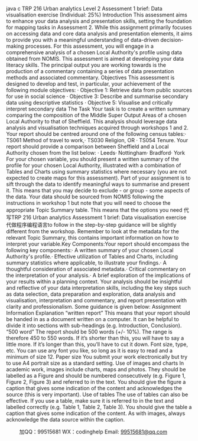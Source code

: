 java c
TRP 216
Urban analytics
Level 2
Assessment 1 brief: Data visualisation exercise
(Individual: 25%)
Introduction
This assessment aims to enhance your data analysis and presentation skills, setting the foundation for mapping tasks in Assessment 2. While this assignment primarily focuses on accessing data and core data analysis and presentation elements, it aims to provide you with a meaningful understanding of data-driven decision-making processes.
For this assessment, you will engage in a comprehensive analysis of a chosen Local Authority's profile using data obtained from NOMIS. This assessment is aimed at developing your data literacy skills. The principal output you are working towards is the production of a commentary   containing a series of data presentation methods and associated commentary.
Objectives
This assessment is designed to develop and test, in particular, your achievement of the following module objectives:
·   Objective 1: Retrieve data from public sources for use in social science 
·   Objective 3: Describe and summarise secondary data using descriptive statistics
·   Objective 5: Visualise and critically interpret secondary data
The Task
Your task is to create a written summary comparing the composition of the Middle Super Output Areas of a chosen Local Authority to that of Sheffield. This analysis should leverage data analysis and visualisation techniques acquired through workshops 1 and 2. Your report should be centred around one   of the following census tables:·   TS061 Method of travel to work,·   TS030 Religion, OR   ·   TS054 Tenure.
Your report should provide a comparison between Sheffield and a Local Authority chosen from the list below: ·   Leeds·   Nottingham·   Bradford·   York
For your chosen variable, you should present a written summary of the profile for your chosen Local Authority, illustrated with a combination of Tables and Charts using summary statistics where necessary (you are not   expected to create maps for this assessment). Part of your assignment is to sift through the data to identify meaningful ways to summarise and present it. This means that you may decide to exclude - or group - some aspects of the data.
Your data should be sourced from NOMIS following the instructions in workshop 1 but note that you will need to choose the appropriate Topic Summary table. This means that the options you need 代 写TRP 216 Urban analytics Assessment 1 brief: Data visualisation exercise
代做程序编程语言to follow in the step-by-step guidance will be slightly different from the workshop. Remember to look at the metadata for the relevant Topic Summary, this contains important information on how to interpret your variable.Key Components:Your report should encompass the following key components:·   A written summary of your chosen Local Authority's profile.·   Effective utilization of Tables and Charts, including summary statistics where applicable, to illustrate your findings.·   A thoughtful consideration of associated metadata.·   Critical commentary on the interpretation of your analysis.·   A brief exploration of the implications of your results within a planning context.
Your analysis should be insightful and reflective of your data interpretation skills, including the key steps such as data selection, data preparation and exploration, data analysis and visualisation, interpretation and commentary, and report presentation with clarity and professionalism. Some guidance is given below:
Assignment Information
Explanation
“written report”
This means that your report should be handed in as a document written on a computer. It can be helpful to divide it into sections with sub-headings (e.g. Introduction, Conclusion).
“500 word”
The report should be 500 words (+/- 10%). The range is therefore 450 to 550 words. If it’s shorter than this, you will have to say a little more. If it’s longer than this, you’ll have to cut it down.
Font size, type, etc.
You can use any font you like, so long as it is easy to read and a minimum of size 12. 
Paper size
You submit your work electronically but try to use A4 portrait   size as a standard setting. 
Use of images and charts
In academic work, images include charts, maps and photos. They should be labelled as a Figure and should be numbered consecutively (e.g. Figure 1, Figure 2, Figure 3) and referred to in the text. You should give the figure a caption that gives some indication of the content and acknowledges the source (this is very important).
Use of tables
The use of tables can also be effective. If you use a table, make sure it is referred to in the text and labelled correctly (e.g. Table 1, Table 2, Table 3).
You should give the table a caption that gives some indication of the content.   As with images, always acknowledge the data source within the caption.
   

         
加QQ：99515681  WX：codinghelp  Email: 99515681@qq.com
